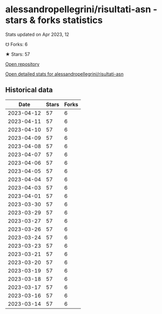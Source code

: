 # alessandropellegrini/risultati-asn - stars & forks statistics

Stats updated on Apr 2023, 12

☋ Forks: 6

★ Stars: 57

[Open repository](https://github.com/alessandropellegrini/risultati-asn)

[Open detailed stats for alessandropellegrini/risultati-asn](https://reviewgithub.com/rep/alessandropellegrini/risultati-asn)

## Historical data
| Date | Stars | Forks |
|------|-------|-------|
| 2023-04-12 | 57 | 6 | 
| 2023-04-11 | 57 | 6 | 
| 2023-04-10 | 57 | 6 | 
| 2023-04-09 | 57 | 6 | 
| 2023-04-08 | 57 | 6 | 
| 2023-04-07 | 57 | 6 | 
| 2023-04-06 | 57 | 6 | 
| 2023-04-05 | 57 | 6 | 
| 2023-04-04 | 57 | 6 | 
| 2023-04-03 | 57 | 6 | 
| 2023-04-01 | 57 | 6 | 
| 2023-03-30 | 57 | 6 | 
| 2023-03-29 | 57 | 6 | 
| 2023-03-27 | 57 | 6 | 
| 2023-03-26 | 57 | 6 | 
| 2023-03-24 | 57 | 6 | 
| 2023-03-23 | 57 | 6 | 
| 2023-03-21 | 57 | 6 | 
| 2023-03-20 | 57 | 6 | 
| 2023-03-19 | 57 | 6 | 
| 2023-03-18 | 57 | 6 | 
| 2023-03-17 | 57 | 6 | 
| 2023-03-16 | 57 | 6 | 
| 2023-03-14 | 57 | 6 | 


